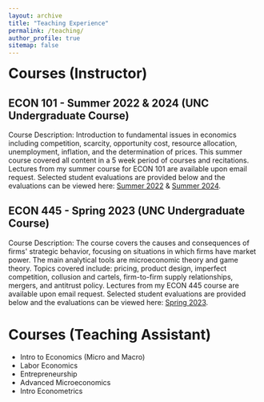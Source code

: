 ```yaml
---
layout: archive
title: "Teaching Experience"
permalink: /teaching/
author_profile: true
sitemap: false
---
```


<h1 style="margin-top: 1rem;">Courses (Instructor)</h1>


<h2>ECON 101 - Summer 2022 & 2024 (UNC Undergraduate Course)</h2>

Course Description: Introduction to fundamental issues in economics including competition, scarcity, opportunity cost, resource allocation, unemployment, inflation, and the determination of prices. This summer course covered all content in a 5 week period of courses and recitations. Lectures from my summer course for ECON 101 are available upon email request. Selected student evaluations are provided below and the evaluations can be viewed here:
[Summer 2022](http://iphadke.github.io/files/ECON101_Summer2022_Main.pdf) & [Summer 2024](http://iphadke.github.io/files/ECON101_Summer2024.pdf).

<h2>ECON 445 - Spring 2023 (UNC Undergraduate Course)</h2>

Course Description: The course covers the causes and consequences of firms' strategic behavior, focusing on situations in which firms have market power. The main analytical tools are microeconomic theory and game theory. Topics covered include: pricing, product design, imperfect competition, collusion and cartels, firm-to-firm supply relationships, mergers, and antitrust policy. Lectures from my ECON 445 course are available upon email request. Selected student evaluations are provided below and the evaluations can be viewed here: [Spring 2023](http://iphadke.github.io/files/ECON445_Main.pdf).

<h1>Courses (Teaching Assistant)</h1>

* Intro to Economics (Micro and Macro)
* Labor Economics
* Entrepreneurship
* Advanced Microeconomics
* Intro Econometrics

<!-- - Selected student evaluations below - Full evaluations here: [Summer 2022](http://iphadke.github.io/files/ECON101_Summer2022_Main.pdf) & [Summer 2024](http://iphadke.github.io/files/ECON101_Summer2024.pdf).>